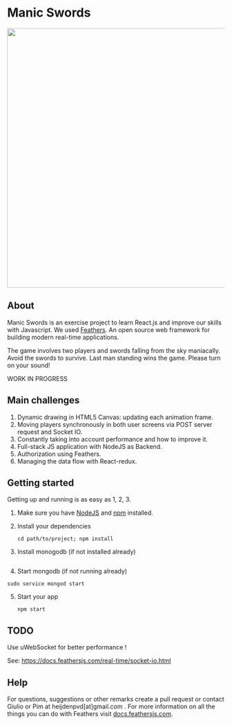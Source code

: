 # Manic Swords

<img src="http://image-store.slidesharecdn.com/9ea4a56a-cf7b-4d5f-8675-87246127f9d1-large.png" width="600"/>

## About

Manic Swords is an exercise project to learn React.js and improve our skills with Javascript.
We used [Feathers](http://feathersjs.com). An open source web framework for building modern real-time applications.

The game involves two players and swords falling from the sky maniacally. Avoid the swords to survive. Last man standing wins the game. Please turn on your sound!

WORK IN PROGRESS

## Main challenges

1. Dynamic drawing in HTML5 Canvas: updating each animation frame.
2. Moving players synchronously in both user screens via POST server request and Socket IO.
3. Constantly taking into account performance and how to improve it.
4. Full-stack JS application with NodeJS as Backend.
5. Authorization using Feathers.
6. Managing the data flow with React-redux.

## Getting started

Getting up and running is as easy as 1, 2, 3.

1. Make sure you have [NodeJS](https://nodejs.org/) and [npm](https://www.npmjs.com/) installed.
2. Install your dependencies

    ```
    cd path/to/project; npm install
    ```
3. Install monogodb (if not installed already)
  ```
  ```
4. Start mongodb (if not running already)
  ```
  sudo service mongod start
  ```
5. Start your app

    ```
    npm start
    ```
    
## TODO
Use uWebSocket for better performance !

See: https://docs.feathersjs.com/real-time/socket-io.html

## Help

For questions, suggestions or other remarks create a pull request or contact Giulio or Pim at heijdenpvd[at]gmail.com .
For more information on all the things you can do with Feathers visit [docs.feathersjs.com](http://docs.feathersjs.com).

